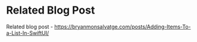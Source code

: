 #  Related Blog Post

Related blog post - https://bryanmonsalvatge.com/posts/Adding-Items-To-a-List-In-SwiftUI/

